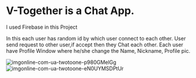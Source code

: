 # V-Together is a Chat App. 

I used Firebase in this Project

In this each user has random id by which user connect to each other.
User send request to other user,if accept then they Chat each other.
Each user have Profile Window where he/she change the Name, Nickname, Profile pic.


![imgonline-com-ua-twotoone-p980GMelGg](https://user-images.githubusercontent.com/98700871/211310320-ae3dd6ca-e418-4804-be3e-889f832cb506.jpg)
![imgonline-com-ua-twotoone-eN0UYMSDPtUr](https://user-images.githubusercontent.com/98700871/211310328-da3eb76a-4ad4-472a-9d4c-cec828191e0b.jpg)
